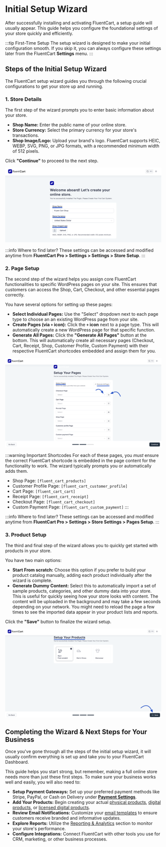 # Initial Setup Wizard

After successfully installing and activating FluentCart, a setup guide will usually appear.  This guide helps you configure the foundational settings of your store quickly and efficiently.

:::tip First-Time Setup
The setup wizard is designed to make your initial configuration smooth. If you skip it, you can always configure these settings later from the FluentCart **Settings** menu.
:::

## Steps of the Initial Setup Wizard

The FluentCart setup wizard guides you through the following crucial configurations to get your store up and running.

### 1. Store Details

The first step of the wizard prompts you to enter basic information about your store.

* **Shop Name:** Enter the public name of your online store.
* **Store Currency:** Select the primary currency for your store's transactions.
* **Shop Image/Logo:** Upload your brand's logo. FluentCart supports HEIC, WEBP, SVG, PNG, or JPG formats, with a recommended minimum width of 512 pixels.

Click **"Continue"** to proceed to the next step.

![Screenshot of Initial Setup Wizard - Store Details](/guide/public/images/getting-started/initial-setup-wizard-step1.png)

:::info Where to find later?
These settings can be accessed and modified anytime from **FluentCart Pro > Settings > Settings > Store Setup**.
:::

### 2. Page Setup

The second step of the wizard helps you assign core FluentCart functionalities to specific WordPress pages on your site. This ensures that customers can access the Shop, Cart, Checkout, and other essential pages correctly.

You have several options for setting up these pages:

* **Select Individual Pages:** Use the "Select" dropdown next to each page type to choose an an existing WordPress page from your site.
* **Create Pages (via `+` icon):** Click the **`+` icon** next to a page type. This will automatically create a new WordPress page for that specific function.
* **Generate All Pages:** Click the **"Generate All Pages"** button at the bottom. This will automatically create all necessary pages (Checkout, Cart, Receipt, Shop, Customer Profile, Custom Payment) with their respective FluentCart shortcodes embedded and assign them for you.

![Screenshot of Initial Setup Wizard - Page Setup](/guide/public/images/getting-started/initial-setup-wizard-step2.png)

:::warning Important Shortcodes
For each of these pages, you *must* ensure the correct FluentCart shortcode is embedded in the page content for the functionality to work. The wizard typically prompts you or automatically adds them.
* Shop Page: `[fluent_cart_products]`
* Customer Profile Page: `[fluent_cart_customer_profile]`
* Cart Page: `[fluent_cart_cart]`
* Receipt Page: `[fluent_cart_receipt]`
* Checkout Page: `[fluent_cart_checkout]`
* Custom Payment Page: `[fluent_cart_custom_payment]`
:::

:::info Where to find later?
These settings can be accessed and modified anytime from **FluentCart Pro > Settings > Store Settings > Pages Setup**.
:::

### 3. Product Setup

The third and final step of the wizard allows you to quickly get started with products in your store.

You have two main options:

* **Start From scratch:** Choose this option if you prefer to build your product catalog manually, adding each product individually after the wizard is complete.
* **Generate Dummy Content:** Select this to automatically import a set of sample products, categories, and other dummy data into your store. This is useful for quickly seeing how your store looks with content. 
The content will be uploaded in the background and may take a few seconds depending on your network. You might need to reload the page a few times to see the imported data appear in your product lists and reports.

Click the **"Save"** button to finalize the wizard setup.

![Screenshot of Initial Setup Wizard - Product Setup](/guide/public/images/getting-started/initial-setup-wizard-step3.png)

## Completing the Wizard & Next Steps for Your Business

Once you've gone through all the steps of the initial setup wizard, it will usually confirm everything is set up and take you to your FluentCart Dashboard.

This guide helps you start strong, but remember, making a full online store needs more than just these first steps. To make sure your business works well and easily, you will also need to:

* **Setup Payment Gateways:** Set up your preferred payment methods like Stripe, PayPal, or Cash on Delivery under **[Payment Settings](/guide/payments-checkout/connecting-payment-gateways/)**.
* **Add Your Products:** Begin creating your actual [physical products](/guide/product-types-creation/creating-physical-products), [digital products](/guide/product-types-creation/creating-digital-products), or [licensed digital products](/guide/product-types-creation/creating-digital-products-with-licenses).
* **Review Email Notifications:** Customize your [email templates](/guide/settings-configuration/email-notifications/editing-email-templates) to ensure customers receive branded and informative updates.
* **Explore Reports:** Utilize the [Reporting & Analytics](/guide/reporting-analytics/) section to monitor your store's performance.
* **Configure Integrations:** Connect FluentCart with other tools you use for CRM, marketing, or other business processes.

